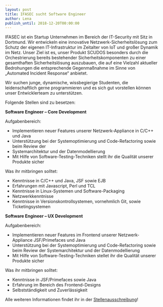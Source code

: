 ```yaml
---
layout: post
title: IFASEC sucht Software Engineer
author: Lena
publish_until: 2018-12-20T00:00:00
---
```


IFASEC ist ein Startup Unternehmen im Bereich der IT-Security mit Sitz in Dortmund. Wir entwickeln
eine innovative Netzwerk-Sicherheitslösung zum Schutz der eigenen IT-Infrastruktur im Zeitalter
von IoT und großer Dynamik im Netz. Unser Ziel ist es, unser Produkt SCUDOS besonders durch die
Orchestrierung bereits bestehender Sicherheitskomponenten zu einer gesamthaften
Sicherheitslösung auszubauen, die auf eine Vielzahl aktueller Bedrohungen die entsprechende
Gegenmaßnahme im Sinne von „Automated Incident Response“ anbietet.

Wir suchen junge, dynamische, wissbegierige Studenten, die leidenschaftlich gerne programmieren und es sich
gut vorstellen können unser Entwicklerteam zu unterstützen.

Folgende Stellen sind zu besetzen:

**Software Engineer – Core Development**

Aufgabenbereich:

* Implementieren neuer Features unserer Netzwerk-Appliance in C/C++ und Java
* Unterstützung bei der Systemoptimierung und Code-Refactoring sowie beim Review der
* Systemarchitektur und der Datenmodellierung
* Mit Hilfe von Software-Testing-Techniken stellt ihr die Qualität unserer Produkte sicher


Was ihr mitbringen solltet:

* Kenntnisse in C/C++ und Java, JSF sowie EJB
* Erfahrungen mit Javascript, Perl und TCL
* Kenntnisse in Linux-Systemen und Software-Packaging
* Netzwerkkenntnisse
* Kenntnisse in Versionskontrollsystemen, vornehmlich Git, sowie Ticketingsystemen


**Software Engineer – UX Development**

Aufgabenbereich:

* Implementieren neuer Features im Frontend unserer Netzwerk-Appliance JSF/Primefaces und Java
* Unterstützung bei der Systemoptimierung und Code-Refactoring sowie beim Review der Systemarchitektur und der Datenmodellierung
* Mit Hilfe von Software-Testing-Techniken stellet ihr die Qualität unserer Produkte sicher

Was ihr mitbringen solltet:

* Kenntnisse in JSF/Primefaces sowie Java
* Erfahrung im Bereich des Frontend-Designs
* Selbstständigkeit und Zuverlässigkeit


Alle weiteren Informationen findet ihr in der [Stellenausschreibung](/dokumente/ausschreibungen_jobboerse/2017-12-20_ifasec.pdf)!
